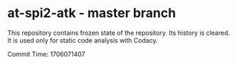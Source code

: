 # at-spi2-atk - master branch

This repository contains frozen state of the repository.
Its history is cleared. It is used only for static code
analysis with Codacy.

Commit Time: 1706071407